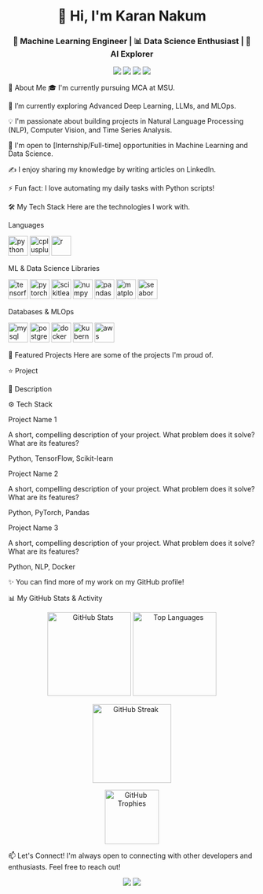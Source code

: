 <!--
This is a template for a Machine Learning focused GitHub profile.
Replace all placeholders like your-github-username, your-linkedin-url, etc. with your actual information.
You can find more icons at:

Devicon: https://devicon.dev/

Simple Icons: https://simpleicons.org/
-->

<h1 align="center">👋 Hi, I'm Karan Nakum</h1>
<h3 align="center">🤖 Machine Learning Engineer | 📊 Data Science Enthusiast | 🧠 AI Explorer</h3>

<!-- Social Badges Section -->

<p align="center">
<a href="https://www.google.com/search?q=https://linkedin.com/in/your-linkedin-url" target="_blank"><img src="https://img.shields.io/badge/LinkedIn-0A66C2?style=for-the-badge&logo=linkedin&logoColor=white"/></a>
<a href="mailto:youremail@example.com"><img src="https://img.shields.io/badge/Gmail-D14836?style=for-the-badge&logo=gmail&logoColor=white"/></a>
<a href="https://www.google.com/search?q=https://medium.com/%40your-medium-username" target="_blank"><img src="https://img.shields.io/badge/Medium-12100E?style=for-the-badge&logo=medium&logoColor=white"/></a>
<a href="https://www.google.com/search?q=https://your-portfolio-website.com" target="_blank"><img src="https://img.shields.io/badge/Portfolio-000000?style=for-the-badge&logo=vercel&logoColor=white"/></a>
</p>

🧭 About Me
🎓 I'm currently pursuing MCA at MSU.

🌱 I’m currently exploring Advanced Deep Learning, LLMs, and MLOps.

💡 I'm passionate about building projects in Natural Language Processing (NLP), Computer Vision, and Time Series Analysis.

💼 I'm open to [Internship/Full-time] opportunities in Machine Learning and Data Science.

✍️ I enjoy sharing my knowledge by writing articles on LinkedIn.

⚡ Fun fact: I love automating my daily tasks with Python scripts!

🛠️ My Tech Stack
Here are the technologies I work with.

Languages
<p align="left">
<a href="https://www.python.org" target="_blank" rel="noreferrer"><img src="https://www.google.com/search?q=https://raw.githubusercontent.com/devicons/devicon/master/icons/python/python-original.svg" alt="python" width="40" height="40"/></a>
<a href="https://www.cplusplus.com/" target="_blank" rel="noreferrer"><img src="https://www.google.com/search?q=https://raw.githubusercontent.com/devicons/devicon/master/icons/cplusplus/cplusplus-original.svg" alt="cplusplus" width="40" height="40"/></a>
<a href="https://www.r-project.org/" target="_blank" rel="noreferrer"><img src="https://www.google.com/search?q=https://raw.githubusercontent.com/devicons/devicon/master/icons/r/r-original.svg" alt="r" width="40" height="40"/></a>
</p>

ML & Data Science Libraries
<p align="left">
<a href="https://www.tensorflow.org" target="_blank" rel="noreferrer"><img src="https://www.google.com/search?q=https://raw.githubusercontent.com/devicons/devicon/master/icons/tensorflow/tensorflow-original.svg" alt="tensorflow" width="40" height="40"/></a>
<a href="https://pytorch.org/" target="_blank" rel="noreferrer"><img src="https://www.google.com/search?q=https://raw.githubusercontent.com/devicons/devicon/master/icons/pytorch/pytorch-original.svg" alt="pytorch" width="40" height="40"/></a>
<a href="https://scikit-learn.org/" target="_blank" rel="noreferrer"><img src="https://www.google.com/search?q=https://raw.githubusercontent.com/devicons/devicon/master/icons/scikitlearn/scikitlearn-original.svg" alt="scikitlearn" width="40" height="40"/></a>
<a href="https://numpy.org/" target="_blank" rel="noreferrer"><img src="https://www.google.com/search?q=https://raw.githubusercontent.com/devicons/devicon/master/icons/numpy/numpy-original.svg" alt="numpy" width="40" height="40"/></a>
<a href="https://pandas.pydata.org/" target="_blank" rel="noreferrer"><img src="https://www.google.com/search?q=https://raw.githubusercontent.com/devicons/devicon/master/icons/pandas/pandas-original.svg" alt="pandas" width="40" height="40"/></a>
<a href="https://matplotlib.org/" target="_blank" rel="noreferrer"><img src="https://www.google.com/search?q=https://raw.githubusercontent.com/devicons/devicon/master/icons/matplotlib/matplotlib-original.svg" alt="matplotlib" width="40" height="40"/></a>
<a href="https://seaborn.pydata.org/" target="_blank" rel="noreferrer"><img src="https://www.google.com/search?q=https://raw.githubusercontent.com/devicons/devicon/master/icons/seaborn/seaborn-original.svg" alt="seaborn" width="40" height="40"/></a>
</p>

Databases & MLOps
<p align="left">
<a href="https://www.mysql.com/" target="_blank" rel="noreferrer"><img src="https://www.google.com/search?q=https://raw.githubusercontent.com/devicons/devicon/master/icons/mysql/mysql-original.svg" alt="mysql" width="40" height="40"/></a>
<a href="https://www.postgresql.org" target="_blank" rel="noreferrer"><img src="https://www.google.com/search?q=https://raw.githubusercontent.com/devicons/devicon/master/icons/postgresql/postgresql-original.svg" alt="postgresql" width="40" height="40"/></a>
<a href="https://www.docker.com/" target="_blank" rel="noreferrer"><img src="https://www.google.com/search?q=https://raw.githubusercontent.com/devicons/devicon/master/icons/docker/docker-original.svg" alt="docker" width="40" height="40"/></a>
<a href="https://kubernetes.io" target="_blank" rel="noreferrer"><img src="https://www.google.com/search?q=https://raw.githubusercontent.com/devicons/devicon/master/icons/kubernetes/kubernetes-plain.svg" alt="kubernetes" width="40" height="40"/></a>
<a href="https://aws.amazon.com" target="_blank" rel="noreferrer"><img src="https://www.google.com/search?q=https://raw.githubusercontent.com/devicons/devicon/master/icons/amazonwebservices/amazonwebservices-original.svg" alt="aws" width="40" height="40"/></a>
</p>

🌟 Featured Projects
Here are some of the projects I'm proud of.

⭐ Project

📜 Description

⚙️ Tech Stack

Project Name 1

A short, compelling description of your project. What problem does it solve? What are its features?

Python, TensorFlow, Scikit-learn

Project Name 2

A short, compelling description of your project. What problem does it solve? What are its features?

Python, PyTorch, Pandas

Project Name 3

A short, compelling description of your project. What problem does it solve? What are its features?

Python, NLP, Docker

✨ You can find more of my work on my GitHub profile!

📊 My GitHub Stats & Activity
<!--
Customize your stats cards!
Themes: https://www.google.com/search?q=https://github.com/anuraghazra/github-readme-stats/blob/master/themes/README.md
-->

<p align="center">
<img src="https://github-readme-stats.vercel.app/api?username=your-github-username&show_icons=true&theme=tokyonight&count_private=true" height="170" alt="GitHub Stats" />
<img src="https://github-readme-stats.vercel.app/api/top-langs/?username=your-github-username&layout=compact&theme=tokyonight" height="170" alt="Top Languages" />
</p>

<p align="center">
<img src="https://github-readme-streak-stats.herokuapp.com/?user=your-github-username&theme=tokyonight" height="160" alt="GitHub Streak" />
</p>

<p align="center">
<img src="https://www.google.com/search?q=https://github-profile-trophy.vercel.app/%3Fusername%3Dyour-github-username%26theme%3Dtokyonight%26no-frame%3Dtrue%26row%3D1%26margin-w%3D15" height="110" alt="GitHub Trophies" />
</p>

📫 Let's Connect!
I'm always open to connecting with other developers and enthusiasts. Feel free to reach out!

<p align="center">
<a href="https://www.google.com/search?q=https://linkedin.com/in/your-linkedin-url" target="_blank"><img src="https://img.shields.io/badge/LinkedIn-0A66C2?style=for-the-badge&logo=linkedin&logoColor=white"/></a>
<a href="https://www.google.com/search?q=https://twitter.com/your-twitter-handle" target="_blank"><img src="https://www.google.com/search?q=https://img.shields.io/badge/Twitter-1DA1F2%3Fstyle%3Dfor-the-badge%26logo%3Dtwitter%26logoColor%3Dwhite"/></a>
</p>
